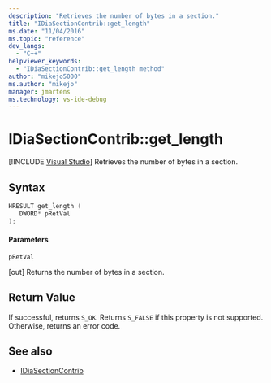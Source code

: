 ```yaml
---
description: "Retrieves the number of bytes in a section."
title: "IDiaSectionContrib::get_length"
ms.date: "11/04/2016"
ms.topic: "reference"
dev_langs:
  - "C++"
helpviewer_keywords:
  - "IDiaSectionContrib::get_length method"
author: "mikejo5000"
ms.author: "mikejo"
manager: jmartens
ms.technology: vs-ide-debug
---
```

# IDiaSectionContrib::get_length

 [!INCLUDE [Visual Studio](~/includes/applies-to-version/vs-windows-only.md)]
Retrieves the number of bytes in a section.

## Syntax

```C++
HRESULT get_length ( 
   DWORD* pRetVal
);
```

#### Parameters
 `pRetVal`

[out] Returns the number of bytes in a section.

## Return Value
 If successful, returns `S_OK`. Returns `S_FALSE` if this property is not supported. Otherwise, returns an error code.

## See also
- [IDiaSectionContrib](../../debugger/debug-interface-access/idiasectioncontrib.md)
